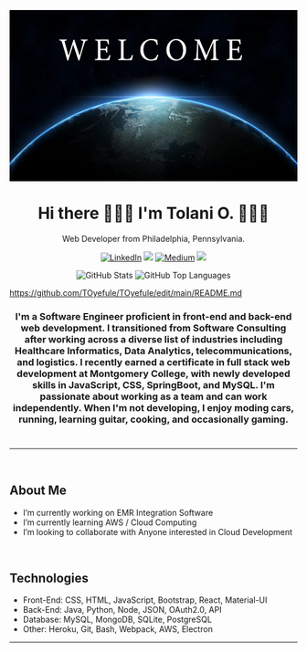 <img align="center" src="welcome.webp" alt="welcome"
	title="welcome banner" width="1000" height="300" />

<h1 align="center">
  Hi there 🙋🏾‍♂️ I'm Tolani O. 👨🏾‍💻
</h1>

<p align="center">
  Web Developer from Philadelphia, Pennsylvania.
</p>

<p align="center"><a href="https://www.linkedin.com/in/TOyefule" target="_blank"><img alt="LinkedIn" src="https://img.shields.io/badge/linkedin-%230077B5.svg?&style=for-the-badge&logo=linkedin&logoColor=white" /></a> <a href="https://leetcode.com/TOyefule/"><img src="https://img.shields.io/badge/-LeetCode-FFA116?style=for-the-badge&logo=LeetCode&logoColor=black"></a> <a href="https://medium.com/@TOyefule" target="_blank">
	<img alt="Medium" src="https://img.shields.io/badge/medium-%2312100E.svg?&style=for-the-badge&logo=medium&logoColor=white" /></a> <a href="https://dev.to/toyefule"><img src="https://img.shields.io/badge/DEV.TO-%230A0A0A.svg?&style=for-the-badge&logo=dev-dot-to&logoColor=white"></a></p>

<div align="center">
	<img src="https://github-readme-stats.vercel.app/api?username=TOyefule&show_icons=true&theme=tokyonight&count_private=true" alt="GitHub Stats" align="top" height="180"/>
	<img src="https://github-readme-stats.vercel.app/api/top-langs/?username=TOyefule&theme=tokyonight&langs_count=8&layout=compact" alt="GitHub Top Languages" align="top" height="180"/>
</div>

https://github.com/TOyefule/TOyefule/edit/main/README.md	

<h3 align="center" style="margin-bottom:10px">
	I'm a Software Engineer proficient in front-end and back-end web development. 
	I transitioned from Software Consulting after working across a diverse list of industries including Healthcare Informatics, 
	Data Analytics, telecommunications, and logistics. I recently earned a certificate in full stack web development at Montgomery College, 
	with newly developed skills in JavaScript, CSS, SpringBoot, and MySQL. I'm passionate about working as a team and can work independently. 
	When I'm not developing, I enjoy moding cars, running, learning guitar, cooking, and occasionally gaming.</h4>
<div align="center">
<br>
</div>

<hr>

<br>

## About Me

<ul>
<li> I’m currently working on EMR Integration Software
<li> I’m currently learning AWS / Cloud Computing
<li> I’m looking to collaborate with Anyone interested in Cloud Development 

</ul>


<br>

## Technologies

<ul>
	<li>Front-End: CSS, HTML, JavaScript, Bootstrap, React, Material-UI</li>
	<li>Back-End: Java, Python, Node, JSON, OAuth2.0, API</li>
	<li>Database: MySQL, MongoDB, SQLite, PostgreSQL</li>
	<li>Other: Heroku, Git, Bash, Webpack, AWS, Electron</li>
</ul>

<hr>


